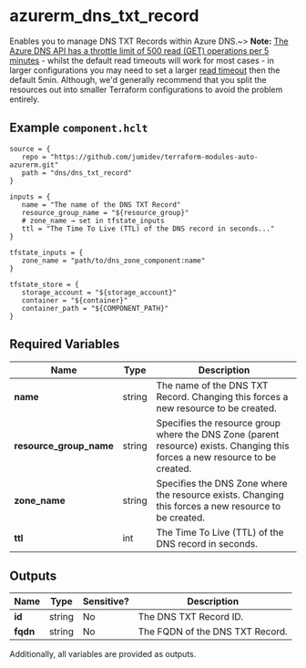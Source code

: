 # azurerm_dns_txt_record

Enables you to manage DNS TXT Records within Azure DNS.~> **Note:** [The Azure DNS API has a throttle limit of 500 read (GET) operations per 5 minutes](https://docs.microsoft.com/azure/azure-resource-manager/management/request-limits-and-throttling#network-throttling) - whilst the default read timeouts will work for most cases - in larger configurations you may need to set a larger [read timeout](https://www.terraform.io/language/resources/syntax#operation-timeouts) then the default 5min. Although, we'd generally recommend that you split the resources out into smaller Terraform configurations to avoid the problem entirely.

## Example `component.hclt`

```hcl
source = {
   repo = "https://github.com/jumidev/terraform-modules-auto-azurerm.git"   
   path = "dns/dns_txt_record"   
}

inputs = {
   name = "The name of the DNS TXT Record"   
   resource_group_name = "${resource_group}"   
   # zone_name → set in tfstate_inputs
   ttl = "The Time To Live (TTL) of the DNS record in seconds..."   
}

tfstate_inputs = {
   zone_name = "path/to/dns_zone_component:name"   
}

tfstate_store = {
   storage_account = "${storage_account}"   
   container = "${container}"   
   container_path = "${COMPONENT_PATH}"   
}

```

## Required Variables

| Name | Type |  Description |
| ---- | --------- |  ----------- |
| **name** | string |  The name of the DNS TXT Record. Changing this forces a new resource to be created. | 
| **resource_group_name** | string |  Specifies the resource group where the DNS Zone (parent resource) exists. Changing this forces a new resource to be created. | 
| **zone_name** | string |  Specifies the DNS Zone where the resource exists. Changing this forces a new resource to be created. | 
| **ttl** | int |  The Time To Live (TTL) of the DNS record in seconds. | 



## Outputs

| Name | Type | Sensitive? | Description |
| ---- | ---- | --------- | --------- |
| **id** | string | No  | The DNS TXT Record ID. | 
| **fqdn** | string | No  | The FQDN of the DNS TXT Record. | 

Additionally, all variables are provided as outputs.
